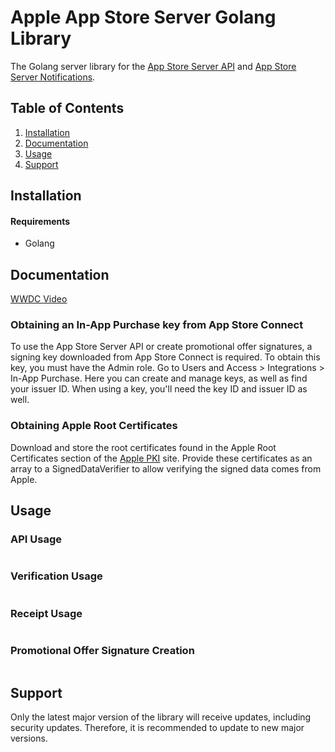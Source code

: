 # Apple App Store Server Golang Library
The Golang server library for the [App Store Server API](https://developer.apple.com/documentation/appstoreserverapi) and [App Store Server Notifications](https://developer.apple.com/documentation/appstoreservernotifications).

## Table of Contents
1. [Installation](#installation)
2. [Documentation](#documentation)
3. [Usage](#usage)
4. [Support](#support)

## Installation

#### Requirements

- Golang


## Documentation

[WWDC Video](https://developer.apple.com/videos/play/wwdc2023/10143/)

### Obtaining an In-App Purchase key from App Store Connect

To use the App Store Server API or create promotional offer signatures, a signing key downloaded from App Store Connect is required. To obtain this key, you must have the Admin role. Go to Users and Access > Integrations > In-App Purchase. Here you can create and manage keys, as well as find your issuer ID. When using a key, you'll need the key ID and issuer ID as well.

### Obtaining Apple Root Certificates

Download and store the root certificates found in the Apple Root Certificates section of the [Apple PKI](https://www.apple.com/certificateauthority/) site. Provide these certificates as an array to a SignedDataVerifier to allow verifying the signed data comes from Apple.

## Usage

### API Usage

```golang

```

### Verification Usage

```golang

```

### Receipt Usage

```golang

```

### Promotional Offer Signature Creation

```java

```

## Support

Only the latest major version of the library will receive updates, including security updates. Therefore, it is recommended to update to new major versions.
